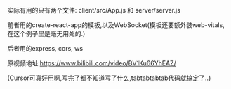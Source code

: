 实际有用的只有两个文件: client/src/App.js 和 server/server.js

前者用的create-react-app的模板,以及WebSocket(模板还要额外装web-vitals,在这个例子里是毫无用处的.)

后者用的express, cors, ws

原视频地址:https://www.bilibili.com/video/BV1Ku66YhEAZ/

(Cursor可真好用啊,写完了都不知道写了什么,tabtabtabtab代码就搞定了..)
